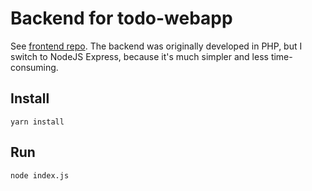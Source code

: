 # Backend for todo-webapp

See [frontend repo](https://github.com/Smail/todo-webapp-frontend). The backend was originally developed in PHP, but I
switch to NodeJS Express, because it's much simpler and less time-consuming.

## Install

``yarn install``

## Run

``node index.js``
